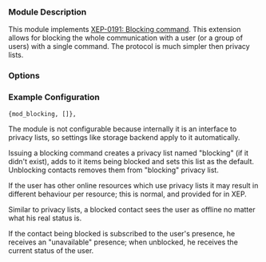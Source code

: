 ### Module Description
This module implements [XEP-0191: Blocking command](http://xmpp.org/extensions/xep-0191.html).
This extension allows for blocking the whole communication with a user
(or a group of users) with a single command. The protocol is much simpler
then privacy lists.

### Options

### Example Configuration
```
{mod_blocking, []},
```

The module is not configurable because internally it is an interface to privacy
lists, so settings like storage backend apply to it automatically.

Issuing a blocking command creates a privacy list named "blocking" (if it didn't
exist), adds to it items being blocked and sets this list as the default.
Unblocking contacts removes them from "blocking" privacy list.

If the user has other online resources which use privacy lists it may result
in different behaviour per resource; this is normal, and provided for in XEP.

Similar to privacy lists, a blocked contact sees the user as offline no matter
what his real status is.

If the contact being blocked is subscribed to the user's presence, he receives
an "unavailable" presence; when unblocked, he receives the current status
of the user.
